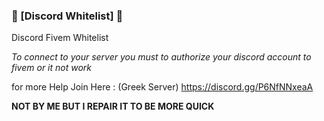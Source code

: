 ### 📠 [Discord Whitelist] 📠
Discord Fivem Whitelist

*To connect to your server you must to authorize your discord account to fivem or it not work*



for more Help Join Here : (Greek Server) https://discord.gg/P6NfNNxeaA

**NOT BY ME BUT I REPAIR IT TO BE MORE QUICK**